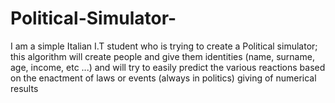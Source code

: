 # Political-Simulator-
 I am a simple Italian I.T student who is trying to create a Political simulator; this algorithm will create people and give them identities (name, surname, age, income, etc ...) and will try to easily predict the various reactions based on the enactment of laws or events (always in politics) giving of numerical results
